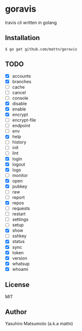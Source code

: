 # goravis

travis cli written in golang

## Installation

```
$ go get github.com/mattn/goravis
```

## TODO

- [x] accounts
- [x] branches
- [ ] cache
- [ ] cancel
- [ ] console
- [x] disable
- [x] enable
- [x] encrypt
- [ ] encrypt-file
- [ ] endpoint
- [ ] env
- [x] help
- [ ] history
- [ ] init
- [ ] lint
- [x] login
- [x] logout
- [x] logs
- [ ] monitor
- [x] open
- [x] pubkey
- [ ] raw
- [ ] report
- [x] repos
- [ ] requests
- [ ] restart
- [ ] settings
- [ ] setup
- [x] show
- [ ] sshkey
- [x] status
- [x] sync
- [x] token
- [x] version
- [x] whatsup
- [x] whoami

## License

MIT

## Author

Yasuhiro Matsumoto (a.k.a mattn)
